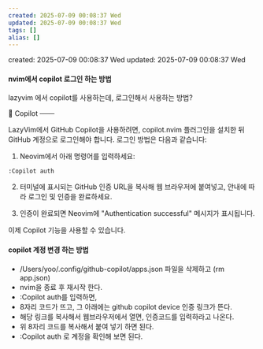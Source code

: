 ```yaml
---
created: 2025-07-09 00:08:37 Wed
updated: 2025-07-09 00:08:37 Wed
tags: []
alias: []
---
```


created: 2025-07-09 00:08:37 Wed
updated: 2025-07-09 00:08:37 Wed

####  nvim에서 copilot 로그인 하는 방법

lazyvim 에서 copilot를 사용하는데, 로그인해서 사용하는 방법?


  Copilot ───

LazyVim에서 GitHub Copilot을 사용하려면, copilot.nvim 플러그인을 설치한 뒤 GitHub 계정으로 로그인해야 합니다. 로그인 방법은 다음과 같습니다:

1. Neovim에서 아래 명령어를 입력하세요:
```
:Copilot auth
```

2. 터미널에 표시되는 GitHub 인증 URL을 복사해 웹 브라우저에 붙여넣고, 안내에 따라 로그인 및 인증을 완료하세요.

3. 인증이 완료되면 Neovim에 "Authentication successful" 메시지가 표시됩니다.

이제 Copilot 기능을 사용할 수 있습니다.



####  copilot 계정 변경 하는 방법

- /Users/yoo/.config/github-copilot/apps.json 파일을 삭제하고 (rm app.json)
- nvim을 종료 후 재시작 한다.
- :Copilot auth를 입력하면,
- 8자리 코드가 뜨고, 그 아래에는 github copilot device 인증 링크가 뜬다.
- 해당 링크를 복사해서 웹브라우저에서 열면, 인증코드를 입력하라고 나온다.
- 위 8자리 코드를 복사해서 붙여 넣기 하면 된다.
- :Copilot auth 로 계정을 확인해 보면 된다.


